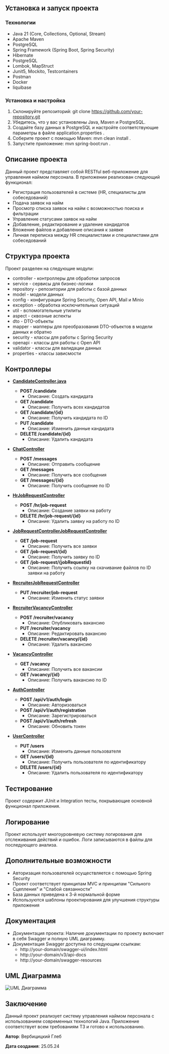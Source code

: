 ## Установка и запуск проекта

### Технологии

- Java 21 (Core, Collections, Optional, Stream)
- Apache Maven
- PostgreSQL
- Spring Framework (Spring Boot, Spring Security)
- Hibernate
- PostgreSQL
- Lombok, MapStruct
- Junit5, Mockito, Testcontainers
- Postman
- Docker
- liquibase

### Установка и настройка

1. Склонируйте репозиторий: git clone https://github.com/your-repository.git
2. Убедитесь, что у вас установлены Java, Maven и PostgreSQL.
3. Создайте базу данных в PostgreSQL и настройте соответствующие параметры в файле application.properties .
4. Соберите проект с помощью Maven:  mvn clean install .
5. Запустите приложение:  mvn spring-boot:run .

## Описание проекта

Данный проект представляет собой RESTful веб-приложение для управления наймом персонала. В приложении реализован
следующий функционал:

- Регистрация пользователей в системе (HR, специалисты для собеседований)
- Подача заявок на найм
- Просмотр списка заявок на найм с возможностью поиска и фильтрации
- Управление статусами заявок на найм
- Добавление, редактирование и удаление кандидатов
- Вложение файлов и добавление описания к заявке
- Личная переписка между HR специалистами и специалистами для собеседований

## Структура проекта

Проект разделен на следующие модули:

- controller - контроллеры для обработки запросов
- service - сервисы для бизнес-логики
- repository - репозитории для работы с базой данных
- model - модели данных
- config - конфигурации Spring Security, Open API, Mail и Minio
- exception - обработка исключительных ситуаций
- util - вспомогательные утилиты
- aspect - сквозные аспекты
- dto - DTO-объекты
- mapper - мапперы для преобразования DTO-объектов в модели данных и обратно
- security - классы для работы с Spring Security
- openapi - классы для работы с Open API
- validator - классы для валидации данных
- properties - классы зависмости
## Контроллеры

- **[CandidateController.java](src%2Fmain%2Fjava%2Fcom%2Fjava%2Frecruitment%2Fweb%2Fcontroller%2Fcandidate%2FCandidateController.java)**
    - **POST /candidate**
        - Описание: Создать кандидата
    - **GET /candidate**
        - Описание: Получить всех кандидатов
    - **GET /candidate/{id}**
        - Описание: Получить кандидата по ID
    - **PUT /candidate**
        - Описание: Изменить данные кандидата
    - **DELETE /candidate/{id}**
        - Описание: Удалить кандидата

- **[ChatController](src%2Fmain%2Fjava%2Fcom%2Fjava%2Frecruitment%2Fweb%2Fcontroller%2Fchat%2FChatController.java)**
    - **POST /messages**
        - Описание: Отправить сообщение
    - **GET /messages**
        - Описание: Получить все сообщения
    - **GET /messages/{id}**
        - Описание: Получить сообщение по ID

- **[HrJobRequestController](src%2Fmain%2Fjava%2Fcom%2Fjava%2Frecruitment%2Fweb%2Fcontroller%2FjobRequest%2FHrJobRequestController.java)**
    - **POST /hr/job-request**
        - Описание: Создание заявки на работу
    - **DELETE /hr/job-request/{id}**
        - Описание: Удалить заявку на работу по ID

- **[JobRequestController](src%2Fmain%2Fjava%2Fcom%2Fjava%2Frecruitment%2Fweb%2Fcontroller%2FjobRequest%2FJobRequestController.java)[JobRequestController](#jobrequestcontroller)**
    - **GET /job-request**
        - Описание: Получить все заявки
    - **GET /job-request/{id}**
        - Описание: Получить заявку по ID
    - **GET /job-request/{jobRequestId}**
        - Описание: Получить ссылку на скачивание файлов по ID заявки на работу

- **[RecruiterJobRequestController](src%2Fmain%2Fjava%2Fcom%2Fjava%2Frecruitment%2Fweb%2Fcontroller%2FjobRequest%2FRecruiterJobRequestController.java)**
    - **PUT /recruiter/job-request**
        - Описание: Изменить статус заявки

- **[RecruiterVacancyController](src%2Fmain%2Fjava%2Fcom%2Fjava%2Frecruitment%2Fweb%2Fcontroller%2Fvacancy%2FRecruiterVacancyController.java)**
    - **POST /recruiter/vacancy**
        - Описание: Опубликовать вакансию
    - **PUT /recruiter/vacancy**
        - Описание: Редактировать вакансию
    - **DELETE /recruiter/vacancy/{id}**
        - Описание: Удалить вакансию

- **[VacancyController](src%2Fmain%2Fjava%2Fcom%2Fjava%2Frecruitment%2Fweb%2Fcontroller%2Fvacancy%2FVacancyController.java)**
    - **GET /vacancy**
        - Описание: Получить все вакансии
    - **GET /vacancy/{id}**
        - Описание: Получить вакансию по ID

- **[AuthController](src%2Fmain%2Fjava%2Fcom%2Fjava%2Frecruitment%2Fweb%2Fcontroller%2FAuthController.java)**
    - **POST /api/v1/auth/login**
        - Описание: Авторизоваться
    - **POST /api/v1/auth/registration**
        - Описание: Зарегистрироваться
    - **POST /api/v1/auth/refresh**
        - Описание: Обновить токен

- **[UserController](src%2Fmain%2Fjava%2Fcom%2Fjava%2Frecruitment%2Fweb%2Fcontroller%2FUserController.java)**
    - **PUT /users**
        - Описание: Изменить данные пользователя
    - **GET /users/{id}**
        - Описание: Получить пользователя по идентификатору
    - **DELETE /users/{id}**
        - Описание: Удалить пользователя по идентификатору

## Тестирование

Проект содержит JUnit и Integration тесты, покрывающие основной функционал приложения.

## Логирование

Проект использует многоуровневую систему логирования для отслеживания действий и ошибок. Логи записываются в файлы для
последующего анализа.

## Дополнительные возможности

- Авторизация пользователей осуществляется с помощью Spring Security
- Проект соответствует принципам MVC и принципам "Сильного Сцепления" и "Слабой связанности"
- База данных приведена к 3-й нормальной форме
- Используются шаблоны проектирования для улучшения структуры приложения

## Документация

- Документация проекта: Наличие документации по проекту включает в себя Swagger и полную UML диаграмму.
- Документация Swagger доступна по следующим ссылкам:
    - http://your-domain/swagger-ui/index.html
    - http://your-domain/v3/api-docs
    - http://your-domain/swagger-resources

## UML Диаграмма

![UML Диаграмма](doc/sql-diagram.png)

## Заключение

Данный проект реализует систему управления наймом персонала с использованием современных технологий Java. Приложение
соответствует всем требованиям ТЗ и готово к использованию.

**Автор**: Вербицицкий Глеб

**Дата создания**: 25.05.24